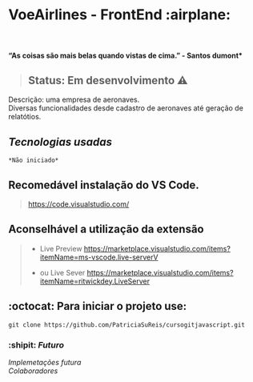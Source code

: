 <h1>VoeAirlines - FrontEnd :airplane:</h1><br>

#### “As coisas são mais belas quando vistas de cima.” - Santos dumont* <br> 

> ## Status: Em desenvolvimento :warning:

Descrição: uma empresa de aeronaves. <br>
Diversas funcionalidades desde cadastro de aeronaves até geração de relatótios.

## *Tecnologias usadas*
```
*Não iniciado*
```

## Recomedável instalação do VS Code.<br>

> https://code.visualstudio.com/

## Aconselhável a utilização da extensão

> - Live Preview
>   https://marketplace.visualstudio.com/items?itemName=ms-vscode.live-serverV
>
> - ou Live Sever
>   https://marketplace.visualstudio.com/items?itemName=ritwickdey.LiveServer

## :octocat: Para iniciar o projeto use: <br>
```
git clone https://github.com/PatriciaSuReis/cursogitjavascript.git
```
### :shipit: *Futuro*
*Implemetações futura*<br>
*Colaboradores*<br>

